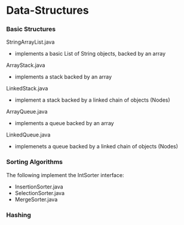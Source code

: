 # Data-Structures

### Basic Structures 

StringArrayList.java
- implements a basic List of String objects, backed by an array

ArrayStack.java
- implements a stack backed by an array

LinkedStack.java
- implement a stack backed by a linked chain of objects (Nodes)

ArrayQueue.java
- implements a queue backed by an array 

LinkedQueue.java
- implemenets a queue backed by a linked chain of objects (Nodes)

### Sorting Algorithms 

The following implement the IntSorter interface: 
* InsertionSorter.java
* SelectionSorter.java
* MergeSorter.java

### Hashing




